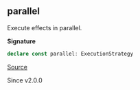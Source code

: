 ## parallel

Execute effects in parallel.

**Signature**

```ts
declare const parallel: ExecutionStrategy
```

[Source](https://github.com/Effect-TS/effect/tree/main/packages/effect/src/ExecutionStrategy.ts#L64)

Since v2.0.0
